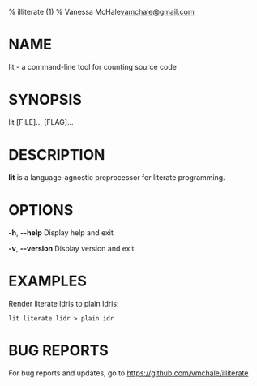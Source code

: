 % illiterate (1)
% Vanessa McHale<vamchale@gmail.com>

# NAME

lit - a command-line tool for counting source code

# SYNOPSIS

  lit [FILE]... [FLAG]...

# DESCRIPTION

**lit** is a language-agnostic preprocessor for literate programming.

# OPTIONS

**-h**, **-\-help** Display help and exit

**-v**, **-\-version** Display version and exit

# EXAMPLES

Render literate Idris to plain Idris:

```
lit literate.lidr > plain.idr
```

# BUG REPORTS

For bug reports and updates, go to https://github.com/vmchale/illiterate
